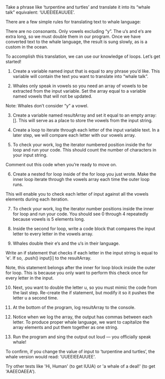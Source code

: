 Take a phrase like ‘turpentine and turtles’ and translate it into its “whale talk” equivalent: ‘UUEEIEEAUUEE’.

There are a few simple rules for translating text to whale language:

There are no consonants. Only vowels excluding “y”.
The u‘s and e‘s are extra long, so we must double them in our program.
Once we have converted text to the whale language, the result is sung slowly, as is a custom in the ocean.

To accomplish this translation, we can use our knowledge of loops. Let’s get started!

1. Create a variable named input that is equal to any phrase you’d like. This variable will contain the text you want to translate into “whale talk”.

2. Whales only speak in vowels so you need an array of vowels to be extracted from the input variable. Set the array equal to a variable named vowels that will not be updated.

Note: Whales don’t consider “y” a vowel.

3. Create a variable named resultArray and set it equal to an empty array: []. This will serve as a place to store the vowels from the input string.

4. Create a loop to iterate through each letter of the input variable text. In a later step, we will compare each letter with our vowels array.

5. To check your work, log the iterator numbered position inside the for loop and run your code. This should count the number of characters in your input string.

Comment out this code when you’re ready to move on.

6. Create a nested for loop inside of the for loop you just wrote. Make the inner loop iterate through the vowels array each time the outer loop runs.

This will enable you to check each letter of input against all the vowels elements during each iteration.

7. To check your work, log the iterator number positions inside the inner for loop and run your code. You should see 0 through 4 repeatedly because vowels is 5 elements long.

8. Inside the second for loop, write a code block that compares the input letter to every letter in the vowels array.

9. Whales double their e‘s and the u‘s in their language.

Write an if statement that checks if each letter in the input string is equal to 'e'. If so, .push() input[i] to the resultArray.

Note, this statement belongs after the inner for loop block inside the outer for loop. This is because you only want to perform this check once for every letter in the input.

10. Next, you want to double the letter u, so you must mimic the code from the last step. Re-create the if statement, but modify it so it pushes the letter u a second time.

11. At the bottom of the program, log resultArray to the console.

12. Notice when we log the array, the output has commas between each letter. To produce proper whale language, we want to capitalize the array elements and put them together as one string.

13. Run the program and sing the output out loud — you officially speak whale!

To confirm, if you change the value of input to ‘turpentine and turtles’, the whale version would read: 'UUEEIEEAUUEE'.

Try other tests like 'Hi, Human' (to get IUUA) or 'a whale of a deal!' (to get 'AAEEOAEEA').
